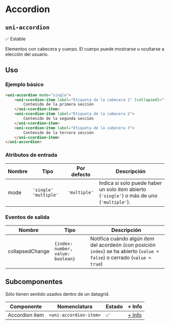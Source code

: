 Accordion
===================
`uni-accordion`
---
:white_check_mark: Estable

Elementos con cabecera y cuerpo. El cuerpo puede mostrarse u ocultarse a elección del usuario.

## Uso

### Ejemplo básico

```html
<uni-accordion mode="single">
    <uni-ccordion-item label="Etiqueta de la cabecera 1" [collapsed]="false">
        Contenido de la primera sección
    </uni-ccordion-item>
    <uni-ccordion-item label="Etiqueta de la cabecera 2">
        Contenido de la segunda sección
    </uni-ccordion-item>
    <uni-ccordion-item label="Etiqueta de la cabecera 3">
        Contenido de la tercera sección
    </uni-ccordion-item>
</uni-accordion>
```

### Atributos de entrada

| Nombre      | Tipo                    | Por defecto  | Descripción 
| ----------- | ----------------------- | ------------ | -----------
| mode        | `'single'` `'multiple'` | `'multiple'` | Indica si solo puede haber un solo *item* abierto (`'single'`) o más de uno (`'multiple'`).

### Eventos de salida

| Nombre          | Tipo                              | Descripción
| --------------- | --------------------------------- | -----------
| collapsedChange | `{index: number, value: boolean}` | Notifica cuándo algún *item* del acordeón (con posición `index`) se ha abierto (`value = false`) o cerrado (`value = true`)

## Subcomponentes

Sólo tienen sentido usados dentro de un datagrid.

| Componente          | Nomenclatura              | Estado              | + Info 
| ------------------- | ------------------------- | ------------------- | ------- 
| Accordion item      | `<uni-accordion-item>`    | :white_check_mark:  | [+ Info](item/README)
